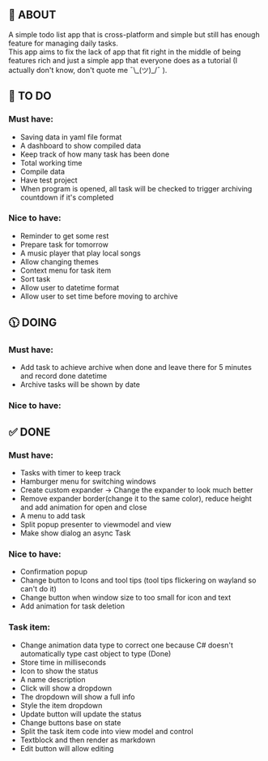## 📖 ABOUT

A simple todo list app that is cross-platform and simple but still has enough feature for managing daily tasks.</br>
This app aims to fix the lack of app that fit right in the middle of being features rich and just a simple app that
everyone does as a tutorial (I actually don't know, don't quote me ¯\\\_(ツ)_/¯ ). </br>

## 🎯 TO DO

### Must have:

- Saving data in yaml file format
- A dashboard to show compiled data
- Keep track of how many task has been done
- Total working time
- Compile data
- Have test project
- When program is opened, all task will be checked to trigger archiving countdown if it's completed

### Nice to have:

- Reminder to get some rest
- Prepare task for tomorrow
- A music player that play local songs
- Allow changing themes
- Context menu for task item
- Sort task
- Allow user to datetime format
- Allow user to set time before moving to archive

## 🕦 DOING

### Must have:

- Add task to achieve archive when done and leave there for 5 minutes and record done datetime
- Archive tasks will be shown by date

### Nice to have:


## ✅ DONE

### Must have:

- Tasks with timer to keep track
- Hamburger menu for switching windows
- Create custom expander -> Change the expander to look much better
- Remove expander border(change it to the same color), reduce height and add animation for open and close
- A menu to add task
- Split popup presenter to viewmodel and view
- Make show dialog an async Task

### Nice to have:

- Confirmation popup
- Change button to Icons and tool tips (tool tips flickering on wayland so can't do it)
- Change button when window size to too small for icon and text
- Add animation for task deletion

### Task item:

- Change animation data type to correct one because C# doesn't automatically type cast object to type (Done)
- Store time in milliseconds
- Icon to show the status
- A name description
- Click will show a dropdown
- The dropdown will show a full info
- Style the item dropdown
- Update button will update the status
- Change buttons base on state
- Split the task item code into view model and control
- Textblock and then render as markdown
- Edit button will allow editing
